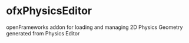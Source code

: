 ofxPhysicsEditor
================

openFrameworks addon for loading and managing 2D Physics Geometry generated from Physics Editor
